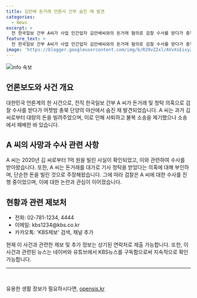 ```yaml
---
title: 김만배 돈거래 언론사 간부 숨진 채 발견
categories:
  - News
excerpt: >
  전 한국일보 간부 A씨가 사업 민간업자 김만배씨와의 돈거래 혐의로 검찰 수사를 받다가 충북 단양 야산에서 숨진 채 발견됐습니다. A씨는 김씨로부터 1억 원을 빌린 후 해고되었고, 돈거래를 대가로 기사 청탁을 받았다는 의혹이 있었습니다. A씨는 이를 부인했으나, 검찰은 여전히 수사 중에 있습니다.
feature_text: >
  전 한국일보 간부 A씨가 사업 민간업자 김만배씨와의 돈거래 혐의로 검찰 수사를 받다가 충북 단양 야산에서 숨진 채 발견됐습니다. A씨는 김씨로부터 1억 원을 빌린 후 해고되었고, 돈거래를 대가로 기사 청탁을 받았다는 의혹이 있었습니다. A씨는 이를 부인했으나, 검찰은 여전히 수사 중에 있습니다.
image: 'https://blogger.googleusercontent.com/img/b/R29vZ2xl/AVvXsEixyZcFfHzMRdzZMjFBmAUKJYCLCGyLL1o632UiGVXcaFdKo_bkvkuCioo0uUKlGfBVcT3P84aROyZIXSBEx3Aw5nCQ3pTgDom1WDC4m8eifvWiAmWEEVb4x6G_l8C0QH225ldMjyaFvpxGEBGNO37VmDTDMHGhJPq73UglMfDca1-0aw/s1600/blogspot.png'
---
```


<p><img src="https://blogger.googleusercontent.com/img/b/R29vZ2xl/AVvXsEixyZcFfHzMRdzZMjFBmAUKJYCLCGyLL1o632UiGVXcaFdKo_bkvkuCioo0uUKlGfBVcT3P84aROyZIXSBEx3Aw5nCQ3pTgDom1WDC4m8eifvWiAmWEEVb4x6G_l8C0QH225ldMjyaFvpxGEBGNO37VmDTDMHGhJPq73UglMfDca1-0aw/s1600/blogspot.png" alt="info 속보" /></p>

<h2 data-ke-size="size26">언론보도와 사건 개요</h2>

<p data-ke-size="size16">대한민국 언론계의 한 사건으로, 전직 한국일보 간부 A 씨가 돈거래 및 청탁 의혹으로 검찰 수사를 받다가 어젯밤 충북 단양의 야산에서 숨진 채 발견되었습니다. A 씨는 과거 김 씨로부터 대량의 돈을 빌려주었으며, 이로 인해 사퇴하고 불복 소송을 제기했으나 소송에서 패배한 바 있습니다.</p>

<h2 data-ke-size="size26">A 씨의 사망과 수사 관련 사항</h2>

<p data-ke-size="size16">A 씨는 2020년 김 씨로부터 1억 원을 빌린 사실이 확인되었고, 이와 관련하여 수사를 받아왔습니다. 또한, A 씨는 돈거래를 대가로 기사 청탁을 받았다는 의혹에 대해 부인하며, 단순한 돈을 빌린 것으로 주장해왔습니다. 그에 따라 검찰은 A 씨에 대한 수사를 진행 중이었으며, 이에 대한 논란과 관심이 이어졌습니다.</p>

<h2 data-ke-size="size26">현황과 관련 제보처</h2>

<ul>
    <li>전화: 02-781-1234, 4444</li>
    <li>이메일: kbs1234@kbs.co.kr</li>
    <li>카카오톡: 'KBS제보' 검색, 채널 추가</li>
</ul>

<p data-ke-size="size16">현재 이 사건과 관련한 제보 및 추가 정보는 상기된 연락처로 제출 가능합니다. 또한, 이 사건과 관련된 뉴스는 네이버와 유튜브에서 KBS뉴스를 구독함으로써 지속적으로 확인 가능합니다.</p>

<hr>

<p data-ke-size="size16">&nbsp;</p>
유용한 생활 정보가 필요하시다면, <a href="https://opensis.kr" rel="dofollow">opensis.kr</a>


